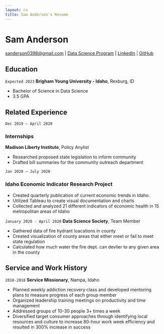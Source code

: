 ```yaml
---
layout: cv
title: Sam Anderson's Resume
---
```

# Sam Anderson

<div id="webaddress">
<a href="mailto:sanderson0398@gmail.com">sanderson0398@gmail.com</a>
| <a href="https://byuidatascience.github.io/development.html">Data Science Program</a>
| <a href="https://www.linkedin.com/in/samuel-b-anderson/">LinkedIn</a>
| <a href="https://github.com/sanderson0398">GitHub</a>
</div>

<!-- https://www.monique.tech/the-art-of-markdown -->

## Education


`Expected 2023`
__Brigham Young University - Idaho__, Rexburg, ID
- Bachelor of Science in Data Science 
- 3.5 GPA


## Related Experience

`Dec 2019 – April 2020`
### Internships

__Madison Liberty Institute__, Policy Anylist
- Researched proposed state legislation to inform community
- Drafted bill summaries for the community outreach department

`Jan 2020 – July 2020`
### Idaho Economic Indicator Research Project   
- Created quarterly publication of current economic trends in Idaho.
- Utilized Tableau to create visual documentation and charts
- Collected and analyzed 21 different indicators of economic health in 15 metropolitan areas of Idaho

`January 2020 - April 2020`
__Data Science Society__, Team Member
- Gathered data of fire hydrant loacations in county
- Created visualization of county areas that either meet or fail to meet state regulation
- Calculated how much water the fire dept. can devlier to any given area in the county


## Service and Work History

`2016-2018`
__Service Missionary__, Nampa, Idaho
- Planned weekly addiction recovery class and developed mentoring plans to measure progress of each group member
- Organized leadership training meetings on productivity and time management
- Addressed groups of 10-30 people 3+ times a week
- Diversified target consumer approaches through identifying local resources and culture to increase 80-hour work week efficiency and resulted in 300% increase in success 


<!-- ### Footer

Last updated: May 2013 -->


